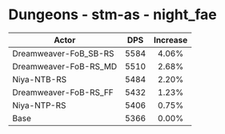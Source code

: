 # Dungeons - stm-as - night_fae
| Actor | DPS | Increase |
|---|:---:|:---:|
|Dreamweaver-FoB_SB-RS|5584|4.06%|
|Dreamweaver-FoB-RS_MD|5510|2.68%|
|Niya-NTB-RS|5484|2.20%|
|Dreamweaver-FoB-RS_FF|5432|1.23%|
|Niya-NTP-RS|5406|0.75%|
|Base|5366|0.00%|
